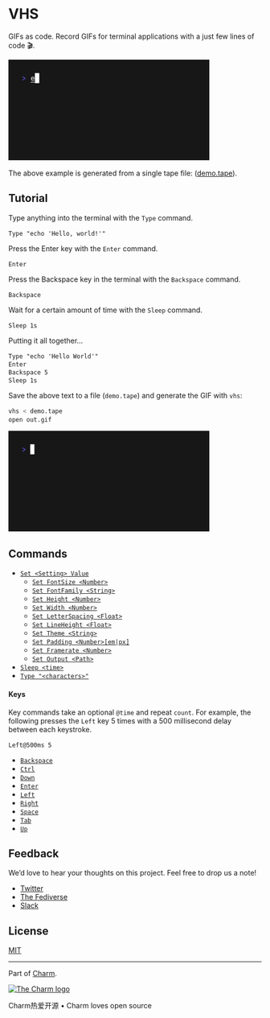 # VHS

GIFs as code. Record GIFs for terminal applications with a just few lines of code 🎬.

<img width="400" src="./examples/demo.gif" alt="Automatic GIF recording with vhs" />

The above example is generated from a single tape file: ([demo.tape](./examples/demo.tape)).

## Tutorial

Type anything into the terminal with the `Type` command.

```
Type "echo 'Hello, world!'"
```

Press the Enter key with the `Enter` command.

```
Enter
```

Press the Backspace key in the terminal with the `Backspace` command.

```
Backspace
```

Wait for a certain amount of time with the `Sleep` command.

```
Sleep 1s
```

Putting it all together...

```
Type "echo 'Hello World'"
Enter
Backspace 5
Sleep 1s
```

Save the above text to a file (`demo.tape`) and generate the GIF with `vhs`:

```bash
vhs < demo.tape
open out.gif
```

<img width="400" src="./examples/tutorial.gif" alt="Tutorial GIF recording with VHS" />

## Commands

* [`Set <Setting> Value`](#set)
	- [`Set FontSize <Number>`](#set-font-size)
	- [`Set FontFamily <String>`](#set-font-family)
	- [`Set Height <Number>`](#set-height)
	- [`Set Width <Number>`](#set-width)
	- [`Set LetterSpacing <Float>`](#set-letter-spacing)
	- [`Set LineHeight <Float>`](#set-line-height)
	- [`Set Theme <String>`](#set-theme)
	- [`Set Padding <Number>[em|px]`](#set-padding)
	- [`Set Framerate <Number>`](#set-framerate)
	- [`Set Output <Path>`](#set-output)
* [`Sleep <time>`](#sleep)
* [`Type "<characters>"`](#type)

#### Keys

Key commands take an optional `@time` and repeat `count`.
For example, the following presses the `Left` key 5 times with a 500 millisecond delay between each keystroke.

```
Left@500ms 5
```

* [`Backspace`](#backspace)
* [`Ctrl`](#ctrl)
* [`Down`](#down)
* [`Enter`](#enter)
* [`Left`](#left)
* [`Right`](#right)
* [`Space`](#space)
* [`Tab`](#tab)
* [`Up`](#up)


## Feedback

We’d love to hear your thoughts on this project. Feel free to drop us a note!

* [Twitter](https://twitter.com/charmcli)
* [The Fediverse](https://mastodon.technology/@charm)
* [Slack](https://charm.sh/slack)

## License

[MIT](https://github.com/charmbracelet/vhs/raw/main/LICENSE)

---

Part of [Charm](https://charm.sh).

<a href="https://charm.sh/"><img alt="The Charm logo" src="https://stuff.charm.sh/charm-badge.jpg" width="400" /></a>

Charm热爱开源 • Charm loves open source
